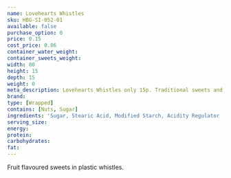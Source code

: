 ```yaml
---
name: Lovehearts Whistles
sku: HBG-SI-052-01
available: false
purchase_option: 0
price: 0.15
cost_price: 0.06
container_water_weight: 
container_sweets_weight: 
width: 80
height: 15
depth: 15
weight: 0
meta_description: Lovehearts Whistles only 15p. Traditional sweets and more at Humbugs Confectionery Store. Specialists in satisfying your sweet tooth!
brand: 
type: [Wrapped]
contains: [Nuts, Sugar]
ingredients: 'Sugar, Stearic Acid, Modified Starch, Acidity Regulator (Tartaric Acid), Cornflour, Magnesium Stearate. Colours: Anthocyanins'
serving_size: 
energy: 
protein: 
carbohydrates: 
fat: 
---
```

Fruit flavoured sweets in plastic whistles.